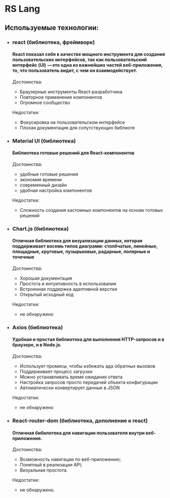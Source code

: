 # RS Lang

## Используемые технологии:
- ### react (библиотека, фреймворк)

  #### React  показал себя в качестве мощного инструмента для создания пользовательских интерфейсов, так как пользовательский интерфейс (UI)  — это одна из важнейших частей веб-приложения, то, что пользователь видит, с чем он взаимодействует.
  
  Достоинства:
  - Браузерные инструменты React-разработчика
  - Повторное применение компонентов
  - Огромное сообщество
  
   Недостатки:
  - Фокусировка на пользовательском интерфейсе
  - Плохая документация для сопутствующих библиоте
  
- ### Material UI (библиотека)

  #### Библиотека готовые решений для React-компонентов

  Достоинства:
  - удобные готовые решения
  - экономия времени
  - современный дизайн
  - удобная настройка компонентов
  
  Недостатки:
  - Сложность создания кастомных компонентов на основк готовых решений
  
- ### Сhart.js (библиотека)

  #### Отличная библиотека для визуализации данных, которая поддерживает восемь типов диаграмм: столбчатые, линейные, площадные, круговые, пузырьковые, радарные, полярные и точечные

  Достоинства:
  - Хорошая документация
  - Простота и интуитивность в использовании
  - Встроенная поддержка адаптивной верстки
  - Открытый исходный код
  
  Недостатки:
  - не обнаружено
  
- ### Axios (библиотека)

  #### Удобная и простая библиотека для выполнения HTTP-запросов и в браузере, и в Node.js.
  
  Достоинства:
  - Использует промисы, чтобы избежать ада обратных вызовов 
  - Поддерживает процесс загрузки
  - Можно устанавливать время ожидания ответа
  - Настройка запросов просто передачей объекта конфигурации 
  - Автоматически конвертирует данные в JSON
  
  Недостатки:
  - не обнаружено
  
- ### React-router-dom (библиотека, дополнение к react)

  #### Отличная бибилотека для навигации пользователя внутри веб-приложения.

  Достоинства:
  - Возможность навигации по веб-приложению;
  - Понятный в реализации API;
  - Визуальная простота.

  Недостатки:
  - не обнаружено.
